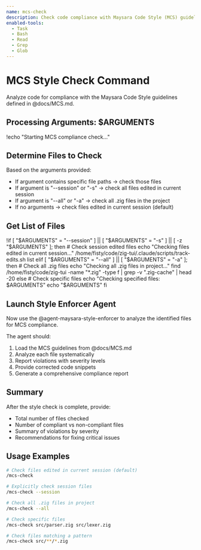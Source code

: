 ```yaml
---
name: mcs-check
description: Check code compliance with Maysara Code Style (MCS) guidelines
enabled-tools:
  - Task
  - Bash
  - Read
  - Grep
  - Glob
---
```


# MCS Style Check Command

Analyze code for compliance with the Maysara Code Style guidelines defined in @docs/MCS.md.

## Processing Arguments: $ARGUMENTS

!echo "Starting MCS compliance check..."

## Determine Files to Check

Based on the arguments provided:
- If argument contains specific file paths → check those files
- If argument is "--session" or "-s" → check all files edited in current session
- If argument is "--all" or "-a" → check all .zig files in the project
- If no arguments → check files edited in current session (default)

## Get List of Files

!if [ "$ARGUMENTS" = "--session" ] || [ "$ARGUMENTS" = "-s" ] || [ -z "$ARGUMENTS" ]; then
    # Check session edited files
    echo "Checking files edited in current session..."
    /home/fisty/code/zig-tui/.claude/scripts/track-edits.sh list
elif [ "$ARGUMENTS" = "--all" ] || [ "$ARGUMENTS" = "-a" ]; then
    # Check all .zig files
    echo "Checking all .zig files in project..."
    find /home/fisty/code/zig-tui -name "*.zig" -type f | grep -v ".zig-cache" | head -20
else
    # Check specific files
    echo "Checking specified files: $ARGUMENTS"
    echo "$ARGUMENTS"
fi

## Launch Style Enforcer Agent

Now use the @agent-maysara-style-enforcer to analyze the identified files for MCS compliance.

The agent should:
1. Load the MCS guidelines from @docs/MCS.md
2. Analyze each file systematically
3. Report violations with severity levels
4. Provide corrected code snippets
5. Generate a comprehensive compliance report

## Summary

After the style check is complete, provide:
- Total number of files checked
- Number of compliant vs non-compliant files
- Summary of violations by severity
- Recommendations for fixing critical issues

## Usage Examples

```bash
# Check files edited in current session (default)
/mcs-check

# Explicitly check session files
/mcs-check --session

# Check all .zig files in project
/mcs-check --all

# Check specific files
/mcs-check src/parser.zig src/lexer.zig

# Check files matching a pattern
/mcs-check src/**/*.zig
```